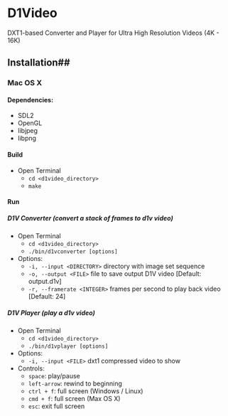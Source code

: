 D1Video
=======

DXT1-based Converter and Player for Ultra High Resolution Videos (4K - 16K)


## Installation##

### Mac OS X ###

#### Dependencies: ####

* SDL2
* OpenGL
* libjpeg
* libpng

#### Build ####

* Open Terminal
    * `cd <d1video_directory>`
    * `make`

#### Run ####

##### D1V Converter (convert a stack of frames to d1v video) #####

* Open Terminal
    * `cd <d1video_directory>`
    * `./bin/d1vconverter [options]`
* Options:
    * `-i, --input <DIRECTORY>` directory with image set sequence
    * `-o, --output <FILE>` file to save output D1V video [Default: output.d1v]
    * `-r, --framerate <INTEGER>` frames per second to play back video [Default: 24]

##### D1V Player (play a d1v video) #####

* Open Terminal
    * `cd <d1video_directory>`
    * `./bin/d1vplayer [options]`
* Options:
    * `-i, --input <FILE>` dxt1 compressed video to show
* Controls:
    * `space`: play/pause
    * `left-arrow`: rewind to beginning
    * `ctrl + f`: full screen (Windows / Linux)
    * `cmd + f`: full screen (Max OS X)
    * `esc`: exit full screen
